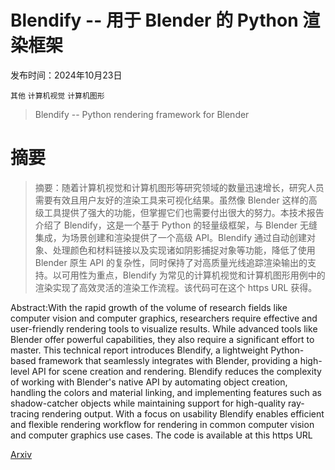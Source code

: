 # Blendify -- 用于 Blender 的 Python 渲染框架

发布时间：2024年10月23日

`其他` `计算机视觉` `计算机图形`

> Blendify -- Python rendering framework for Blender

# 摘要

> 摘要：随着计算机视觉和计算机图形等研究领域的数量迅速增长，研究人员需要有效且用户友好的渲染工具来可视化结果。虽然像 Blender 这样的高级工具提供了强大的功能，但掌握它们也需要付出很大的努力。本技术报告介绍了 Blendify，这是一个基于 Python 的轻量级框架，与 Blender 无缝集成，为场景创建和渲染提供了一个高级 API。Blendify 通过自动创建对象、处理颜色和材料链接以及实现诸如阴影捕捉对象等功能，降低了使用 Blender 原生 API 的复杂性，同时保持了对高质量光线追踪渲染输出的支持。以可用性为重点，Blendify 为常见的计算机视觉和计算机图形用例中的渲染实现了高效灵活的渲染工作流程。该代码可在这个 https URL 获得。

> 
Abstract:With the rapid growth of the volume of research fields like computer vision and computer graphics, researchers require effective and user-friendly rendering tools to visualize results. While advanced tools like Blender offer powerful capabilities, they also require a significant effort to master. This technical report introduces Blendify, a lightweight Python-based framework that seamlessly integrates with Blender, providing a high-level API for scene creation and rendering. Blendify reduces the complexity of working with Blender's native API by automating object creation, handling the colors and material linking, and implementing features such as shadow-catcher objects while maintaining support for high-quality ray-tracing rendering output. With a focus on usability Blendify enables efficient and flexible rendering workflow for rendering in common computer vision and computer graphics use cases. The code is available at this https URL


[Arxiv](https://arxiv.org/pdf/2410.17858)